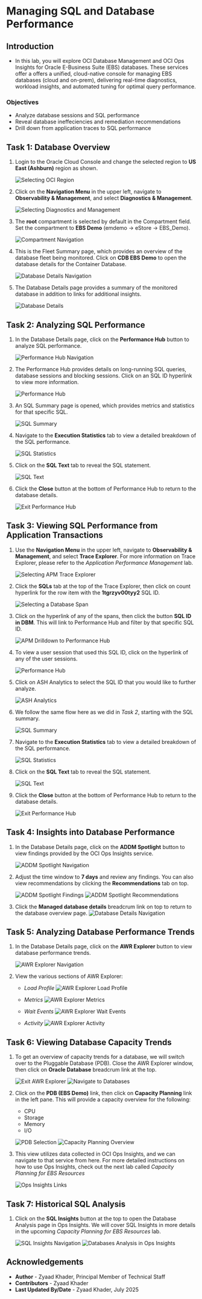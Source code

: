 # Managing SQL and Database Performance

## Introduction
* In this lab, you will explore OCI Database Management and OCI Ops Insights for Oracle E-Business Suite (EBS) databases. These services offer a offers a unified, cloud-native console for managing EBS databases (cloud and on-prem), delivering real-time diagnostics, workload insights, and automated tuning for optimal query performance.

### Objectives

* Analyze database sessions and SQL performance 
* Reveal database ineffeciencies and remediation recommendations
* Drill down from application traces to SQL performance

## Task 1: Database Overview

1. Login to the Oracle Cloud Console and change the selected region to **US East (Ashburn)** region as shown. 

     ![Selecting OCI Region](./images/setup/region-selection.png " ")

2. Click on the **Navigation Menu** in the upper left, navigate to **Observability & Management**, and select **Diagnostics & Management**. 

    ![Selecting Diagnostics and Management](./images/setup/dbm-nav.png " ")

3. The **root** compartment is selected by default in the Compartment field. Set the compartment to **EBS Demo** (emdemo -> eStore -> EBS_Demo).

    ![Compartment Navigation](./images/setup/dbm-compartment-selection.png " ")

4. This is the Fleet Summary page, which provides an overview of the database fleet being monitored. Click on **CDB EBS Demo** to open the database details for the Container Database. 

    ![Database Details Navigation](./images/database-performance/diagnostics-and-management.png " ")

5. The Database Details page provides a summary of the monitored database in addition to links for additional insights.

    ![Database Details](./images/database-performance/cdb-details.png " ")

## Task 2: Analyzing SQL Performance

1. In the Database Details page, click on the **Performance Hub** button to analyze SQL performance.

    ![Performance Hub Navigation](./images/performance-hub/perfhub-nav.png " ")

2. The Performance Hub provides details on long-running SQL queries, database sessions and blocking sessions. Click on an SQL ID hyperlink to view more information.

    ![Performance Hub](./images/performance-hub/perfhub.png " ")

3. An SQL Summary page is opened, which provides metrics and statistics for that specific SQL.

    ![SQL Summary](./images/performance-hub/perfhub-sql-summary.png " ")

4. Navigate to the **Execution Statistics** tab to view a detailed breakdown of the SQL performance.

    ![SQL Statistics](./images/performance-hub/perfhub-execution-statistics.png " ")

5. Click on the **SQL Text** tab to reveal the SQL statement.

    ![SQL Text](./images/performance-hub/perfhub-sql-text.png " ")

6. Click the **Close** button at the bottom of Performance Hub to return to the database details. 

    ![Exit Performance Hub](./images/performance-hub/perfhub-exit.png " ")

## Task 3: Viewing SQL Performance from Application Transactions

1. Use the **Navigation Menu** in the upper left, navigate to **Observability & Management**, and select **Trace Explorer**. For more information on Trace Explorer, please refer to the *Application Performance Management* lab.

    ![Selecting APM Trace Explorer](./images/setup/apm-nav.png " ")

2. Click the **SQLs** tab at the top of the Trace Explorer, then click on count hyperlink for the row item with the **1tgrzyv00tyy2** SQL ID. 

    ![Selecting a Database Span](./images/apm-drilldown/apm-sql-spans.png " ")

3. Click on the hyperlink of any of the spans, then click the button **SQL ID in DBM**. This will link to Performance Hub and filter by that specific SQL ID. 

    ![APM Drilldown to Performance Hub](./images/apm-drilldown/apm-drilldown-to-perfhub.png " ")

4. To view a user session that used this SQL ID, click on the hyperlink of any of the user sessions.

    ![Performance Hub](./images/apm-drilldown/perfhub-sqlid.png " ")

5. Click on ASH Analytics to select the SQL ID that you would like to further analyze.

    ![ASH Analytics](./images/apm-drilldown/perfhub-ash-analytics.png " ")

6. We follow the same flow here as we did in *Task 2*, starting with the SQL summary.

    ![SQL Summary](./images/apm-drilldown/perfhub-sql-summary.png " ")

7. Navigate to the **Execution Statistics** tab to view a detailed breakdown of the SQL performance.

    ![SQL Statistics](./images/apm-drilldown/perfhub-execution-statistics.png " ")

8. Click on the **SQL Text** tab to reveal the SQL statement.

    ![SQL Text](./images/apm-drilldown/perfhub-sql-text.png " ")

9. Click the **Close** button at the bottom of Performance Hub to return to the database details. 

    ![Exit Performance Hub](./images/apm-drilldown/perfhub-exit.png " ")

## Task 4: Insights into Database Performance

1. In the Database Details page, click on the **ADDM Spotlight** button to view findings provided by the OCI Ops Insights service.

    ![ADDM Spotlight Navigation](./images/database-performance/addm-spotlight-nav.png " ")

2. Adjust the time window to **7 days** and review any findings. You can also view recommendations by clicking the **Recommendations** tab on top.

    ![ADDM Spotlight Findings](./images/database-performance/addm-spotlight-findings.png " ")
    ![ADDM Spotlight Recommendations](./images/database-performance/addm-spotlight-recommendations.png " ")

3. Click the **Managed database details** breadcrum link on top to return to the database overview page. 
    ![Database Details Navigation](./images/database-performance/addm-spotlight-exit.png " ")

## Task 5: Analyzing Database Performance Trends

1. In the Database Details page, click on the **AWR Explorer** button to view database performance trends.

    ![AWR Explorer Navigation](./images/database-performance/awr-explorer-nav.png " ")

2. View the various sections of AWR Explorer:
    * *Load Profile*
    ![AWR Explorer Load Profile](./images/database-performance/awr-explorer-load-profile.png " ")

    * *Metrics*
    ![AWR Explorer Metrics](./images/database-performance/awr-explorer-metrics.png " ")

    * *Wait Events*
    ![AWR Explorer Wait Events](./images/database-performance/awr-explorer-wait-events.png " ")

    * *Activity*
    ![AWR Explorer Activity](./images/database-performance/awr-explorer-activity.png " ")

## Task 6: Viewing Database Capacity Trends

1. To get an overview of capacity trends for a database, we will switch over to the Pluggable Database (PDB). Close the AWR Explorer window, then click on **Oracle Database** breadcrum link at the top.

    ![Exit AWR Explorer](./images/database-capacity/close-awr-explorer.png " ")
    ![Navigate to Databases](./images/database-capacity/navigate-back-to-databases.png " ")

2. Click on the **PDB (EBS Demo)** link, then click on **Capacity Planning** link in the left pane. This will provide a capacity overview for the following:

    * CPU
    * Storage
    * Memory 
    * I/O

    ![PDB Selection](./images/database-capacity/pdb-selection.png " ")
    ![Capacity Planning Overview](./images/database-capacity/capacity-planning.png " ")

3. This view utilizes data collected in OCI Ops Insights, and we can navigate to that service from here. For more detailed instructions on how to use Ops Insights, check out the next lab called *Capacity Planning for EBS Resources*

    ![Ops Insights Links](./images/database-capacity/ops-insights-links.png " ")

## Task 7: Historical SQL Analysis

1. Click on the **SQL Insights** button at the top to open the Database Analysis page in Ops Insights. We will cover SQL Insights in more details in the upcoming *Capacity Planning for EBS Resources* lab.

    ![SQL Insights Navigation](./images/sql-insights/sql-insights-nav.png " ")
    ![Databases Analysis in Ops Insights](./images/sql-insights/ops-insights-database-analysis.png " ")

## Acknowledgements

* **Author** - Zyaad Khader, Principal Member of Technical Staff
* **Contributors** - Zyaad Khader
* **Last Updated By/Date** - Zyaad Khader, July 2025
